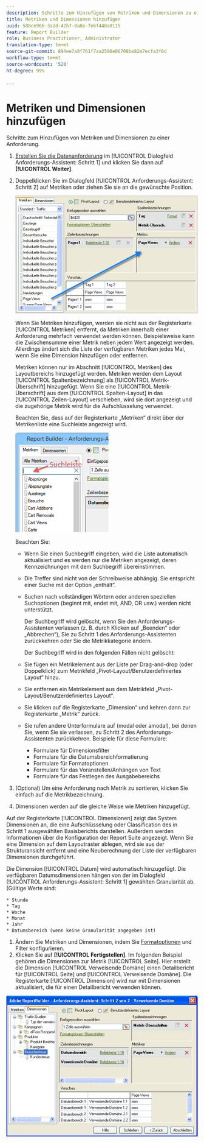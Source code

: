 ```yaml
---
description: Schritte zum Hinzufügen von Metriken und Dimensionen zu einer Anforderung.
title: Metriken und Dimensionen hinzufügen
uuid: 588ce96b-3a2d-42b7-8a8e-7e6f448a0115
feature: Report Builder
role: Business Practitioner, Administrator
translation-type: tm+mt
source-git-commit: 894ee7a8f761f7aa2590e06708be82e7ecfa3f6d
workflow-type: tm+mt
source-wordcount: '520'
ht-degree: 99%

---
```



# Metriken und Dimensionen hinzufügen

Schritte zum Hinzufügen von Metriken und Dimensionen zu einer Anforderung.

1. [Erstellen Sie die Datenanforderung](/help/analyze/report-builder/data-requests/data-requests.md) im [!UICONTROL Dialogfeld Anforderungs-Assistent: Schritt 1] und klicken Sie dann auf **[!UICONTROL Weiter]**.
1. Doppelklicken Sie im Dialogfeld [!UICONTROL Anforderungs-Assistent: Schritt 2] auf Metriken oder ziehen Sie sie an die gewünschte Position.

   ![Schritt-Info](assets/adding_metrics.png)

   Wenn Sie Metriken hinzufügen, werden sie nicht aus der Registerkarte [!UICONTROL Metriken] entfernt, da Metriken innerhalb einer Anforderung mehrfach verwendet werden können. Beispielsweise kann die Zwischensumme einer Metrik neben jedem Wert angezeigt werden. Allerdings ändert sich die Liste der verfügbaren Metriken jedes Mal, wenn Sie eine Dimension hinzufügen oder entfernen.

   Metriken können nur im Abschnitt [!UICONTROL Metriken] des Layoutbereichs hinzugefügt werden. Metriken werden dem Layout [!UICONTROL Spaltenbezeichnung] als [!UICONTROL Metrik-Überschrift] hinzugefügt. Wenn Sie eine [!UICONTROL Metrik-Überschrift] aus dem [!UICONTROL Spalten-Layout] in das [!UICONTROL Zeilen-Layout] verschieben, wird sie dort angezeigt und die zugehörige Metrik wird für die Aufschlüsselung verwendet.

   Beachten Sie, dass auf der Registerkarte „Metriken“ direkt über der Metrikenliste eine Suchleiste angezeigt wird.

   ![](assets/search_bar_metric.png)

   Beachten Sie:

   * Wenn Sie einen Suchbegriff eingeben, wird die Liste automatisch aktualisiert und es werden nur die Metriken angezeigt, deren Kennzeichnungen mit dem Suchbegriff übereinstimmen.
   * Die Treffer sind nicht von der Schreibweise abhängig. Sie entspricht einer Suche mit der Option „enthält“.
   * Suchen nach vollständigen Wörtern oder anderen speziellen Suchoptionen (beginnt mit, endet mit, AND, OR usw.) werden nicht unterstützt.

      Der Suchbegriff wird gelöscht, wenn Sie den Anforderungs-Assistenten verlassen (z. B. durch Klicken auf „Beenden“ oder „Abbrechen“), Sie zu Schritt 1 des Anforderungs-Assistenten zurückkehren oder Sie die Metrikkategorie ändern.

      Der Suchbegriff wird in den folgenden Fällen nicht gelöscht:

   * Sie fügen ein Metrikelement aus der Liste per Drag-and-drop (oder Doppelklick) zum Metrikfeld „Pivot-Layout/Benutzerdefiniertes Layout“ hinzu.
   * Sie entfernen ein Metrikelement aus dem Metrikfeld „Pivot-Layout/Benutzerdefiniertes Layout“.
   * Sie klicken auf die Registerkarte „Dimension“ und kehren dann zur Registerkarte „Metrik“ zurück.
   * Sie rufen andere Unterformulare auf (modal oder amodal), bei denen Sie, wenn Sie sie verlassen, zu Schritt 2 des Anforderungs-Assistenten zurückkehren. Beispiele für diese Formulare:

      * Formulare für Dimensionsfilter
      * Formulare für die Datumsbereichformatierung
      * Formulare für Formatoptionen
      * Formulare für das Voranstellen/Anhängen von Text
      * Formulare für das Festlegen des Ausgabebereichs

1. (Optional) Um eine Anforderung nach Metrik zu sortieren, klicken Sie einfach auf die Metrikbezeichnung.
1. Dimensionen werden auf die gleiche Weise wie Metriken hinzugefügt.

Auf der Registerkarte [!UICONTROL Dimensionen] zeigt das System Dimensionen an, die eine Aufschlüsselung oder Classification des in Schritt 1 ausgewählten Basisberichts darstellen. Außerdem werden Informationen über die Konfiguration der Report Suite angezeigt. Wenn Sie eine Dimension auf dem Layoutraster ablegen, wird sie aus der Strukturansicht entfernt und eine Neuberechnung der Liste der verfügbaren Dimensionen durchgeführt.

Die Dimension [!UICONTROL Datum] wird automatisch hinzugefügt. Die verfügbaren Datumsdimensionen hängen von der im Dialogfeld [!UICONTROL Anforderungs-Assistent: Schritt 1] gewählten Granularität ab. (Gültige Werte sind:

    * Stunde
    * Tag
    * Woche
    * Monat
    * Jahr
    * Datumsbereich (wenn keine Granularität angegeben ist)

1. Ändern Sie Metriken und Dimensionen, indem Sie [Formatoptionen](/help/analyze/report-builder/layout/t-format-display-headers.md) und Filter konfigurieren.
1. Klicken Sie auf **[!UICONTROL Fertigstellen]**. 
Im folgenden Beispiel gehören die Dimensionen zur Metrik [!UICONTROL Seite]. Hier erstellt die Dimension [!UICONTROL Verweisende Domäne] einen Detailbericht für [!UICONTROL Seite] und [!UICONTROL Verweisende Domäne]. Die Registerkarte [!UICONTROL Dimension] wird nur mit Dimensionen aktualisiert, die für einen Detailbericht verwenden können.

![](assets/page_pageview_02.png)
